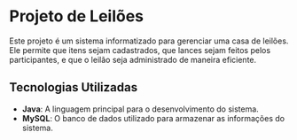 # Projeto de Leilões

Este projeto é um sistema informatizado para gerenciar uma casa de leilões. Ele permite que itens sejam cadastrados, que lances sejam feitos pelos participantes, e que o leilão seja administrado de maneira eficiente.

## Tecnologias Utilizadas
- **Java**: A linguagem principal para o desenvolvimento do sistema.
- **MySQL**: O banco de dados utilizado para armazenar as informações do sistema.
